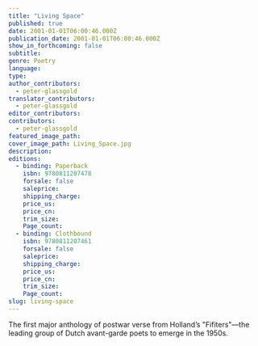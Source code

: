 ```yaml
---
title: "Living Space"
published: true
date: 2001-01-01T06:00:46.000Z
publication_date: 2001-01-01T06:00:46.000Z
show_in_forthcoming: false
subtitle:
genre: Poetry
language:
type:
author_contributors:
  - peter-glassgold
translator_contributors:
  - peter-glassgold
editor_contributors:
contributors:
  - peter-glassgold
featured_image_path:
cover_image_path: Living_Space.jpg
description:
editions:
  - binding: Paperback
    isbn: 9780811207478
    forsale: false
    saleprice:
    shipping_charge:
    price_us:
    price_cn:
    trim_size:
    Page_count:
  - binding: Clothbound
    isbn: 9780811207461
    forsale: false
    saleprice:
    shipping_charge:
    price_us:
    price_cn:
    trim_size:
    Page_count:
slug: living-space
---
```


The first major anthology of postwar verse from Holland’s "Fifiters"––the leading group of Dutch avant-garde poets to emerge in the 1950s.

